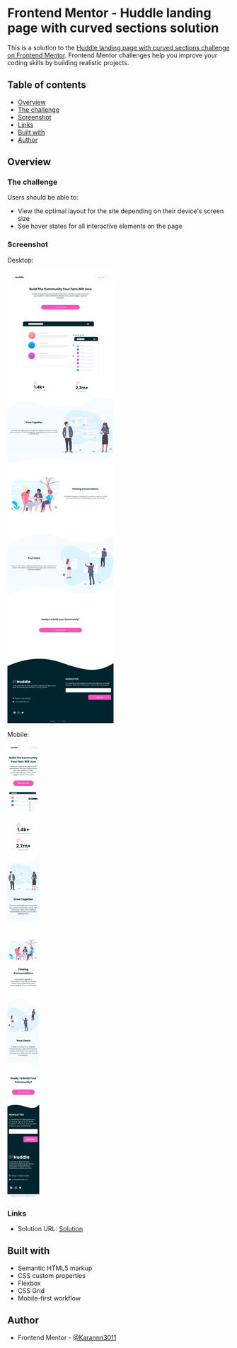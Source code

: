# Frontend Mentor - Huddle landing page with curved sections solution

This is a solution to the [Huddle landing page with curved sections challenge on Frontend Mentor](https://www.frontendmentor.io/challenges/huddle-landing-page-with-curved-sections-5ca5ecd01e82137ec91a50f2). Frontend Mentor challenges help you improve your coding skills by building realistic projects. 

## Table of contents

- [Overview](#overview)
- [The challenge](#the-challenge)
- [Screenshot](#screenshot)
- [Links](#links)
- [Built with](#built-with)
- [Author](#author)

## Overview

### The challenge

Users should be able to:

- View the optimal layout for the site depending on their device's screen size
- See hover states for all interactive elements on the page

### Screenshot

Desktop:

![](dd.png)

Mobile:

![](md.png)

### Links

- Solution URL: [Solution](https://karannn3011.github.io/huddle-landing-frontendmentor)


## Built with

- Semantic HTML5 markup
- CSS custom properties
- Flexbox
- CSS Grid
- Mobile-first workflow

## Author

- Frontend Mentor - [@Karannn3011](https://www.frontendmentor.io/profile/Karannn3011)


